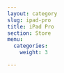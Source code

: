 ```yaml
---
layout: category
slug: ipad-pro
title: iPad Pro
section: Store
menu:
  categories:
    weight: 3

---
```

